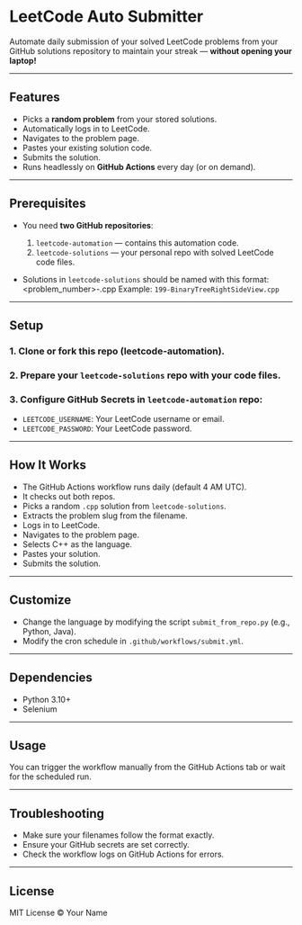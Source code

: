 # LeetCode Auto Submitter

Automate daily submission of your solved LeetCode problems from your GitHub solutions repository to maintain your streak — **without opening your laptop!**

---

## Features

- Picks a **random problem** from your stored solutions.
- Automatically logs in to LeetCode.
- Navigates to the problem page.
- Pastes your existing solution code.
- Submits the solution.
- Runs headlessly on **GitHub Actions** every day (or on demand).

---

## Prerequisites

- You need **two GitHub repositories**:
  1. `leetcode-automation` — contains this automation code.
  2. `leetcode-solutions` — your personal repo with solved LeetCode code files.

- Solutions in `leetcode-solutions` should be named with this format:
<problem_number>-<ProblemName>.cpp
Example: `199-BinaryTreeRightSideView.cpp`

---

## Setup

### 1. Clone or fork this repo (leetcode-automation).

### 2. Prepare your `leetcode-solutions` repo with your code files.

### 3. Configure GitHub Secrets in `leetcode-automation` repo:

- `LEETCODE_USERNAME`: Your LeetCode username or email.
- `LEETCODE_PASSWORD`: Your LeetCode password.

---

## How It Works

- The GitHub Actions workflow runs daily (default 4 AM UTC).
- It checks out both repos.
- Picks a random `.cpp` solution from `leetcode-solutions`.
- Extracts the problem slug from the filename.
- Logs in to LeetCode.
- Navigates to the problem page.
- Selects C++ as the language.
- Pastes your solution.
- Submits the solution.

---

## Customize

- Change the language by modifying the script `submit_from_repo.py` (e.g., Python, Java).
- Modify the cron schedule in `.github/workflows/submit.yml`.

---

## Dependencies

- Python 3.10+
- Selenium

---

## Usage

You can trigger the workflow manually from the GitHub Actions tab or wait for the scheduled run.

---

## Troubleshooting

- Make sure your filenames follow the format exactly.
- Ensure your GitHub secrets are set correctly.
- Check the workflow logs on GitHub Actions for errors.

---

## License

MIT License © Your Name
